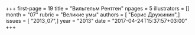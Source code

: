 +++
first-page = 19
title = "Вильгельм Рентген"
npages = 5
illustrators = []
month = "07"
rubric = "Великие умы"
authors = [ "Борис Дружинин",]
issues = [ "2013_07",]
year = "2013"
date = "2017-04-24T15:37:57+03:00"
+++
